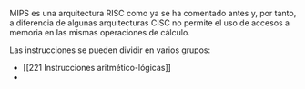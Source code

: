MIPS es una arquitectura RISC como ya se ha comentado antes y, por tanto, a diferencia de algunas arquitecturas CISC no permite el uso de accesos a memoria en las mismas operaciones de cálculo.

Las instrucciones se pueden dividir en varios grupos:

 - [[221 Instrucciones aritmético-lógicas]]
 - 

